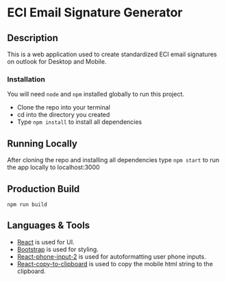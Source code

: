 # ECI Email Signature Generator

## Description

This is a web application used to create standardized ECI email signatures on outlook for Desktop and Mobile.

### Installation

You will need `node` and `npm` installed globally to run this project.

- Clone the repo into your terminal
- cd into the directory you created
- Type ```npm install``` to install all dependencies

## Running Locally

After cloning the repo and installing all dependencies type ```npm start``` to run the app locally to localhost:3000

## Production Build

```npm run build```

## Languages & Tools

- [React](http://facebook.github.io/react) is used for UI.
- [Bootstrap](https://getbootstrap.com/) is used for styling.
- [React-phone-input-2](https://github.com/bl00mber/react-phone-input-2) is used for autoformatting user phone inputs.
- [React-copy-to-clipboard](https://www.npmjs.com/package/react-copy-to-clipboard) is used to copy the mobile html string to the clipboard.


